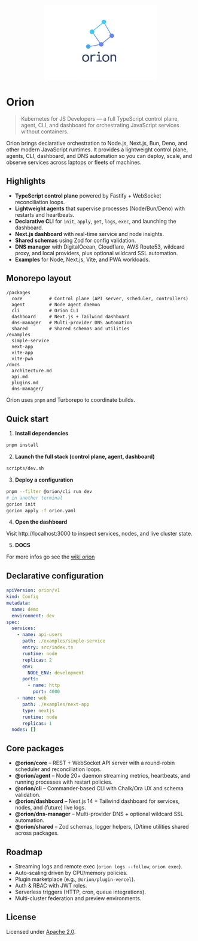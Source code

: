 <p align="center">
  <img src="assets/Orion-logo_nobg.png" alt="Orion logo" width="300" />
</p>

# Orion

> Kubernetes for JS Developers — a full TypeScript control plane, agent, CLI, and dashboard for orchestrating JavaScript services without containers.

Orion brings declarative orchestration to Node.js, Next.js, Bun, Deno, and other modern JavaScript runtimes. It provides a lightweight control plane, agents, CLI, dashboard, and DNS automation so you can deploy, scale, and observe services across laptops or fleets of machines.

## Highlights

- **TypeScript control plane** powered by Fastify + WebSocket reconciliation loops.
- **Lightweight agents** that supervise processes (Node/Bun/Deno) with restarts and heartbeats.
- **Declarative CLI** for `init`, `apply`, `get`, `logs`, `exec`, and launching the dashboard.
- **Next.js dashboard** with real-time service and node insights.
- **Shared schemas** using Zod for config validation.
- **DNS manager** with DigitalOcean, Cloudflare, AWS Route53, wildcard proxy, and local providers, plus optional wildcard SSL automation.
- **Examples** for Node, Next.js, Vite, and PWA workloads.

## Monorepo layout

```
/packages
  core          # Control plane (API server, scheduler, controllers)
  agent         # Node agent daemon
  cli           # Orion CLI
  dashboard     # Next.js + Tailwind dashboard
  dns-manager   # Multi-provider DNS automation
  shared        # Shared schemas and utilities
/examples
  simple-service
  next-app
  vite-app
  vite-pwa
/docs
  architecture.md
  api.md
  plugins.md
  dns-manager/
```

Orion uses `pnpm` and Turborepo to coordinate builds.

## Quick start

1. **Install dependencies**

```bash
pnpm install
```

2. **Launch the full stack (control plane, agent, dashboard)**

```bash
scripts/dev.sh
```

3. **Deploy a configuration**

```bash
pnpm --filter @orion/cli run dev
# in another terminal
gorion init
gorion apply -f orion.yaml
```

4. **Open the dashboard**

Visit http://localhost:3000 to inspect services, nodes, and live cluster state.

5. **DOCS**

For more infos go see the  [wiki orion](https://github.com/Assoverse/Orion/wiki)

## Declarative configuration

```yaml
apiVersion: orion/v1
kind: Config
metadata:
  name: demo
  environment: dev
spec:
  services:
    - name: api-users
      path: ./examples/simple-service
      entry: src/index.ts
      runtime: node
      replicas: 2
      env:
        NODE_ENV: development
      ports:
        - name: http
          port: 4000
    - name: web
      path: ./examples/next-app
      type: nextjs
      runtime: node
      replicas: 1
  nodes: []
```

## Core packages

- **@orion/core** – REST + WebSocket API server with a round-robin scheduler and reconciliation loops.
- **@orion/agent** – Node 20+ daemon streaming metrics, heartbeats, and running processes with restart policies.
- **@orion/cli** – Commander-based CLI with Chalk/Ora UX and schema validation.
- **@orion/dashboard** – Next.js 14 + Tailwind dashboard for services, nodes, and (future) live logs.
- **@orion/dns-manager** – Multi-provider DNS + optional wildcard SSL automation.
- **@orion/shared** – Zod schemas, logger helpers, ID/time utilities shared across packages.

## Roadmap

- Streaming logs and remote exec (`orion logs --follow`, `orion exec`).
- Auto-scaling driven by CPU/memory policies.
- Plugin marketplace (e.g., `@orion/plugin-vercel`).
- Auth & RBAC with JWT roles.
- Serverless triggers (HTTP, cron, queue integrations).
- Multi-cluster federation and preview environments.

## License

Licensed under [Apache 2.0](LICENSE).
